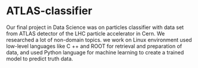 # ATLAS-classifier
Our final project in Data Science was on particles classifier with data set from ATLAS detector of the LHC particle accelerator in Cern.  We researched a lot of non-domain topics. we work on Linux environment used low-level languages like C ++ and ROOT for retrieval and preparation of data, and used Python language for machine learning to create a trained model to predict truth data.
